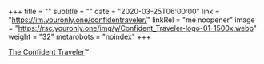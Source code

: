 +++
title = ""
subtitle = ""
date = "2020-03-25T06:00:00"
link = "https://im.youronly.one/confidentraveler/"
linkRel = "me noopener"
image = "https://rsc.youronly.one/img/y/Confident_Traveler-logo-01-1500x.webp"
weight = "32"
metarobots = "noindex"
+++

<a href="https://im.youronly.one/confidentraveler/" rel="me noopener" referrerpolicy="strict-origin-when-cross-origin">The Confident Traveler</a>™
